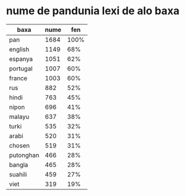 # nume de pandunia lexi de alo baxa

| baxa  | nume  | fen |
|-------|-------|-----|
| pan | 1684 | 100% |
| english | 1149 | 68% |
| espanya | 1051 | 62% |
| portugal | 1007 | 60% |
| france | 1003 | 60% |
| rus | 882 | 52% |
| hindi | 763 | 45% |
| nipon | 696 | 41% |
| malayu | 637 | 38% |
| turki | 535 | 32% |
| arabi | 520 | 31% |
| chosen | 519 | 31% |
| putonghan | 466 | 28% |
| bangla | 465 | 28% |
| suahili | 459 | 27% |
| viet | 319 | 19% |
